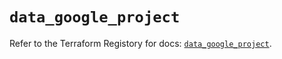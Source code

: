 # `data_google_project`

Refer to the Terraform Registory for docs: [`data_google_project`](https://registry.terraform.io/providers/hashicorp/google/4.76.0/docs/data-sources/project).
